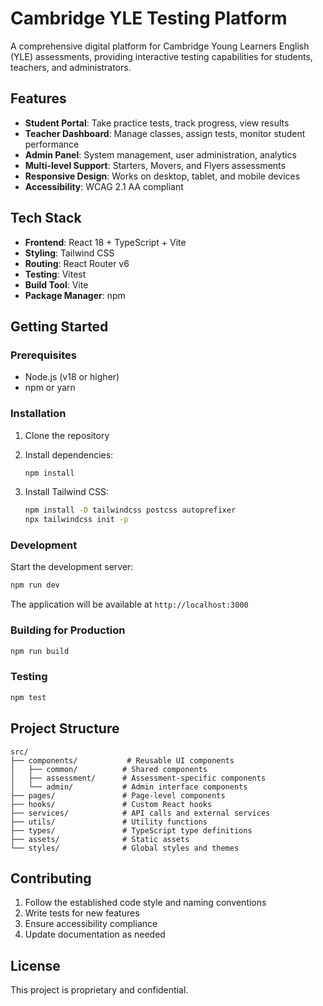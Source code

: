 # Cambridge YLE Testing Platform

A comprehensive digital platform for Cambridge Young Learners English (YLE) assessments, providing interactive testing capabilities for students, teachers, and administrators.

## Features

- **Student Portal**: Take practice tests, track progress, view results
- **Teacher Dashboard**: Manage classes, assign tests, monitor student performance
- **Admin Panel**: System management, user administration, analytics
- **Multi-level Support**: Starters, Movers, and Flyers assessments
- **Responsive Design**: Works on desktop, tablet, and mobile devices
- **Accessibility**: WCAG 2.1 AA compliant

## Tech Stack

- **Frontend**: React 18 + TypeScript + Vite
- **Styling**: Tailwind CSS
- **Routing**: React Router v6
- **Testing**: Vitest
- **Build Tool**: Vite
- **Package Manager**: npm

## Getting Started

### Prerequisites

- Node.js (v18 or higher)
- npm or yarn

### Installation

1. Clone the repository
2. Install dependencies:
   ```bash
   npm install
   ```

3. Install Tailwind CSS:
   ```bash
   npm install -D tailwindcss postcss autoprefixer
   npx tailwindcss init -p
   ```

### Development

Start the development server:
```bash
npm run dev
```

The application will be available at `http://localhost:3000`

### Building for Production

```bash
npm run build
```

### Testing

```bash
npm test
```

## Project Structure

```
src/
├── components/           # Reusable UI components
│   ├── common/          # Shared components
│   ├── assessment/      # Assessment-specific components
│   └── admin/           # Admin interface components
├── pages/               # Page-level components
├── hooks/               # Custom React hooks
├── services/            # API calls and external services
├── utils/               # Utility functions
├── types/               # TypeScript type definitions
├── assets/              # Static assets
└── styles/              # Global styles and themes
```

## Contributing

1. Follow the established code style and naming conventions
2. Write tests for new features
3. Ensure accessibility compliance
4. Update documentation as needed

## License

This project is proprietary and confidential.